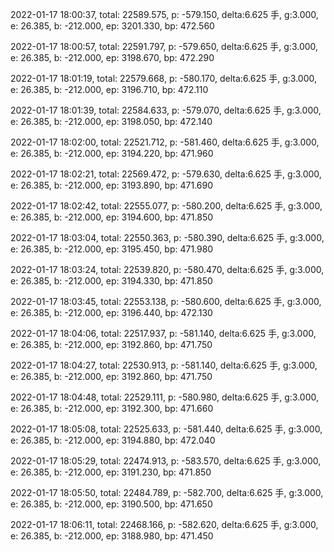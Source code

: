 2022-01-17 18:00:37, total: 22589.575, p: -579.150, delta:6.625 手, g:3.000, e: 26.385, b: -212.000, ep: 3201.330, bp: 472.560

2022-01-17 18:00:57, total: 22591.797, p: -579.650, delta:6.625 手, g:3.000, e: 26.385, b: -212.000, ep: 3198.670, bp: 472.290

2022-01-17 18:01:19, total: 22579.668, p: -580.170, delta:6.625 手, g:3.000, e: 26.385, b: -212.000, ep: 3196.710, bp: 472.110

2022-01-17 18:01:39, total: 22584.633, p: -579.070, delta:6.625 手, g:3.000, e: 26.385, b: -212.000, ep: 3198.050, bp: 472.140

2022-01-17 18:02:00, total: 22521.712, p: -581.460, delta:6.625 手, g:3.000, e: 26.385, b: -212.000, ep: 3194.220, bp: 471.960

2022-01-17 18:02:21, total: 22569.472, p: -579.630, delta:6.625 手, g:3.000, e: 26.385, b: -212.000, ep: 3193.890, bp: 471.690

2022-01-17 18:02:42, total: 22555.077, p: -580.200, delta:6.625 手, g:3.000, e: 26.385, b: -212.000, ep: 3194.600, bp: 471.850

2022-01-17 18:03:04, total: 22550.363, p: -580.390, delta:6.625 手, g:3.000, e: 26.385, b: -212.000, ep: 3195.450, bp: 471.980

2022-01-17 18:03:24, total: 22539.820, p: -580.470, delta:6.625 手, g:3.000, e: 26.385, b: -212.000, ep: 3194.330, bp: 471.850

2022-01-17 18:03:45, total: 22553.138, p: -580.600, delta:6.625 手, g:3.000, e: 26.385, b: -212.000, ep: 3196.440, bp: 472.130

2022-01-17 18:04:06, total: 22517.937, p: -581.140, delta:6.625 手, g:3.000, e: 26.385, b: -212.000, ep: 3192.860, bp: 471.750

2022-01-17 18:04:27, total: 22530.913, p: -581.140, delta:6.625 手, g:3.000, e: 26.385, b: -212.000, ep: 3192.860, bp: 471.750

2022-01-17 18:04:48, total: 22529.111, p: -580.980, delta:6.625 手, g:3.000, e: 26.385, b: -212.000, ep: 3192.300, bp: 471.660

2022-01-17 18:05:08, total: 22525.633, p: -581.440, delta:6.625 手, g:3.000, e: 26.385, b: -212.000, ep: 3194.880, bp: 472.040

2022-01-17 18:05:29, total: 22474.913, p: -583.570, delta:6.625 手, g:3.000, e: 26.385, b: -212.000, ep: 3191.230, bp: 471.850

2022-01-17 18:05:50, total: 22484.789, p: -582.700, delta:6.625 手, g:3.000, e: 26.385, b: -212.000, ep: 3190.500, bp: 471.650

2022-01-17 18:06:11, total: 22468.166, p: -582.620, delta:6.625 手, g:3.000, e: 26.385, b: -212.000, ep: 3188.980, bp: 471.450